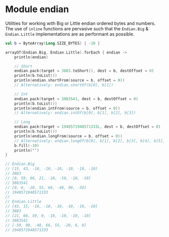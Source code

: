 # Module endian

Utilities for working with Big or Little endian ordered bytes and numbers. The use of `inline` functions
are pervasive such that the `Endian.Big` & `Endian.Little` implementations are as performant as possible.

```kotlin
val b = ByteArray(Long.SIZE_BYTES) { -10 }

arrayOf(Endian.Big, Endian.Little).forEach { endian ->
    println(endian)

    // Short
    endian.pack(target = 3883.toShort(), dest = b, destOffset = 0)
    println(b.toList())
    println(endian.shortFrom(source = b, offset = 0))
    // Alternatively: endian.shortOf(b[0], b[1])

    // Int
    endian.pack(target = 3883541, dest = b, destOffset = 0)
    println(b.toList())
    println(endian.intFrom(source = b, offset = 0))
    // Alternatively: endian.intOf(b[0], b[1], b[2], b[3])

    // Long
    endian.pack(target = 1948571948571333L, dest = b, destOffset = 0)
    println(b.toList())
    println(endian.longFrom(source = b, offset = 0))
    // Alternatively: endian.longOf(b[0], b[1], b[2], b[3], b[4], b[5], b[6], b[7])
    b.fill(-10)
    println("")
}

// Endian.Big
// [15, 43, -10, -10, -10, -10, -10, -10]
// 3883
// [0, 59, 66, 21, -10, -10, -10, -10]
// 3883541
// [0, 6, -20, 55, 66, -48, 90, -59]
// 1948571948571333
//
// Endian.Little
// [43, 15, -10, -10, -10, -10, -10, -10]
// 3883
// [21, 66, 59, 0, -10, -10, -10, -10]
// 3883541
// [-59, 90, -48, 66, 55, -20, 6, 0]
// 1948571948571333
```

